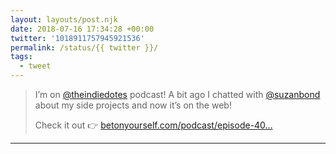 ```yaml
---
layout: layouts/post.njk
date: 2018-07-16 17:34:28 +00:00
twitter: '1018911757945921536'
permalink: /status/{{ twitter }}/
tags: 
  - tweet
---
```


> I’m on [@theindiedotes](https://twitter.com/theindiedotes) podcast! A bit ago I chatted with [@suzanbond](https://twitter.com/theindiedotes) about my side projects and now it’s on the web!
> 
> Check it out 👉 [betonyourself.com/podcast/episode-40…](https://www.betonyourself.com/podcast/episode-40-lynn-fisher-1)

---

